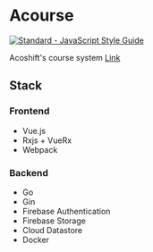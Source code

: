 # Acourse

[![Standard - JavaScript Style Guide](https://img.shields.io/badge/code%20style-standard-brightgreen.svg)](http://standardjs.com/)

Acoshift's course system [Link](https://acourse.io)

## Stack

### Frontend

- Vue.js
- Rxjs + VueRx
- Webpack

### Backend

- Go
- Gin
- Firebase Authentication
- Firebase Storage
- Cloud Datastore
- Docker
